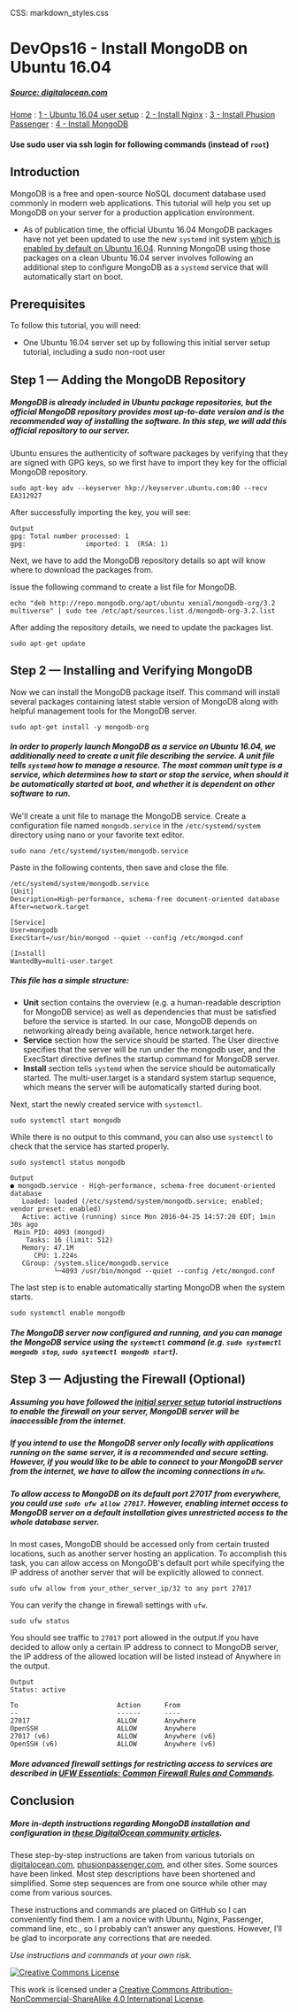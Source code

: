 CSS: markdown_styles.css

# DevOps16 - Install MongoDB on Ubuntu 16.04

##### [Source: digitalocean.com](https://www.digitalocean.com/community/tutorials/how-to-install-mongodb-on-ubuntu-16-04)

[Home](../index.html)
: [1 - Ubuntu 16.04 user setup](devops16_1_ubuntu16_setup.html)
: [2 - Install Nginx](devops16_2_install_nginx.html)
: [3 - Install Phusion Passenger](devops16_3_install_phusionpassenger.html)
: [4 - Install MongoDB](devops16_4_install_mongodb.html)

#### Use sudo user via ssh login for following commands (instead of `root`)


## Introduction

MongoDB is a free and open-source NoSQL document database used commonly in modern web applications. This tutorial will help you set up MongoDB on your server for a production application environment.

* As of publication time, the official Ubuntu 16.04 MongoDB packages have not yet been updated to use the new `systemd` init system [which is enabled by default on Ubuntu 16.04](https://www.digitalocean.com/community/tutorials/what-s-new-in-ubuntu-16-04#the-systemd-init-system). Running MongoDB using those packages on a clean Ubuntu 16.04 server involves following an additional step to configure MongoDB as a `systemd` service that will automatically start on boot.

## Prerequisites

To follow this tutorial, you will need:

* One Ubuntu 16.04 server set up by following this initial server setup tutorial, including a sudo non-root user


## Step 1 — Adding the MongoDB Repository

##### MongoDB is already included in Ubuntu package repositories, but the official MongoDB repository provides most up-to-date version and is the recommended way of installing the software. In this step, we will add this official repository to our server.

Ubuntu ensures the authenticity of software packages by verifying that they are signed with GPG keys, so we first have to import they key for the official MongoDB repository.

```
sudo apt-key adv --keyserver hkp://keyserver.ubuntu.com:80 --recv EA312927
```

After successfully importing the key, you will see:

```
Output
gpg: Total number processed: 1
gpg:               imported: 1  (RSA: 1)
```

Next, we have to add the MongoDB repository details so apt will know where to download the packages from.

Issue the following command to create a list file for MongoDB.

```
echo "deb http://repo.mongodb.org/apt/ubuntu xenial/mongodb-org/3.2 multiverse" | sudo tee /etc/apt/sources.list.d/mongodb-org-3.2.list
```

After adding the repository details, we need to update the packages list.

```
sudo apt-get update
```

## Step 2 — Installing and Verifying MongoDB

Now we can install the MongoDB package itself. This command will install several packages containing latest stable version of MongoDB along with helpful management tools for the MongoDB server.

```
sudo apt-get install -y mongodb-org
```

##### In order to properly launch MongoDB as a service on Ubuntu 16.04, we additionally need to create a unit file describing the service. A _unit file_ tells `systemd` how to manage a resource. The most common unit type is a service, which determines how to start or stop the service, when should it be automatically started at boot, and whether it is dependent on other software to run.

We'll create a unit file to manage the MongoDB service.
Create a configuration file named `mongodb.service` in the `/etc/systemd/system` directory using nano or your favorite text editor.

```
sudo nano /etc/systemd/system/mongodb.service
```

Paste in the following contents, then save and close the file.

```
/etc/systemd/system/mongodb.service
[Unit]
Description=High-performance, schema-free document-oriented database
After=network.target

[Service]
User=mongodb
ExecStart=/usr/bin/mongod --quiet --config /etc/mongod.conf

[Install]
WantedBy=multi-user.target
```

##### This file has a simple structure:

* __Unit__ section contains the overview (e.g. a human-readable description for MongoDB service) as well as dependencies that must be satisfied before the service is started. In our case, MongoDB depends on networking already being available, hence network.target here.
* __Service__ section how the service should be started. The User directive specifies that the server will be run under the mongodb user, and the ExecStart directive defines the startup command for MongoDB server.
* __Install__ section tells `systemd` when the service should be automatically started. The multi-user.target is a standard system startup sequence, which means the server will be automatically started during boot.

Next, start the newly created service with `systemctl`.

```
sudo systemctl start mongodb
```

While there is no output to this command, you can also use `systemctl` to check that the service has started properly.

```
sudo systemctl status mongodb
```

```
Output
● mongodb.service - High-performance, schema-free document-oriented database
   Loaded: loaded (/etc/systemd/system/mongodb.service; enabled; vendor preset: enabled)
   Active: active (running) since Mon 2016-04-25 14:57:20 EDT; 1min 30s ago
 Main PID: 4093 (mongod)
    Tasks: 16 (limit: 512)
   Memory: 47.1M
      CPU: 1.224s
   CGroup: /system.slice/mongodb.service
           └─4093 /usr/bin/mongod --quiet --config /etc/mongod.conf
```

The last step is to enable automatically starting MongoDB when the system starts.

```
sudo systemctl enable mongodb
```

##### The MongoDB server now configured and running, and you can manage the MongoDB service using the ```systemctl``` command (e.g. ```sudo systemctl mongodb stop```, ```sudo systemctl mongodb start```).


## Step 3 — Adjusting the Firewall (Optional)

##### Assuming you have followed the [initial server setup](https://www.digitalocean.com/community/tutorials/initial-server-setup-with-ubuntu-16-04) tutorial instructions to enable the firewall on your server, MongoDB server will be inaccessible from the internet.

##### If you intend to use the MongoDB server only locally with applications running on the same server, it is a recommended and secure setting. However, if you would like to be able to connect to your MongoDB server from the internet, we have to allow the incoming connections in `ufw`.

##### To allow access to MongoDB on its default port 27017 from everywhere, you could use ```sudo ufw allow 27017```. However, enabling internet access to MongoDB server on a default installation gives unrestricted access to the whole database server.

In most cases, MongoDB should be accessed only from certain trusted locations, such as another server hosting an application. To accomplish this task, you can allow access on MongoDB's default port while specifying the IP address of another server that will be explicitly allowed to connect.

```
sudo ufw allow from your_other_server_ip/32 to any port 27017
```

You can verify the change in firewall settings with `ufw`.

```
sudo ufw status
```

You should see traffic to `27017` port allowed in the output.If you have decided to allow only a certain IP address to connect to MongoDB server, the IP address of the allowed location will be listed instead of Anywhere in the output.

```
Output
Status: active

To                         Action      From
--                         ------      ----
27017                      ALLOW       Anywhere
OpenSSH                    ALLOW       Anywhere
27017 (v6)                 ALLOW       Anywhere (v6)
OpenSSH (v6)               ALLOW       Anywhere (v6)
```

##### More advanced firewall settings for restricting access to services are described in [UFW Essentials: Common Firewall Rules and Commands](https://www.digitalocean.com/community/tutorials/ufw-essentials-common-firewall-rules-and-commands).


## Conclusion

##### More in-depth instructions regarding MongoDB installation and configuration in [these DigitalOcean community articles](https://www.digitalocean.com/community/search?q=mongodb).






<div class='footnotes'>
<p>These step-by-step instructions are taken from various tutorials on <a href="https://digitalocean.com">digitalocean.com</a>, <a href="https://www.phusionpassenger.com">phusionpassenger.com</a>, and other sites. Some sources have been linked. Most step descriptions have been shortened and simplified. Some step sequences are from one source while other may come from various sources.</p>
<p>These instructions and commands are placed on GitHub so I can conveniently find them. I am a novice with Ubuntu, Nginx, Passenger, command line, etc., so I probably can&#8217;t answer any questions. However, I&#8217;ll be glad to incorporate any corrections that are needed.</p>
<p><em>Use instructions and commands at your own risk.</em></p>

<div class='creative-commons'>
  <a class="creative-commons-image" href="https://creativecommons.org/licenses/by-nc-sa/4.0/">
	<img rel="license" alt="Creative Commons License" src="creativecommons.png"></a>
    <p>
		This work is licensed under a <a rel="license" href="https://creativecommons.org/licenses/by-nc-sa/4.0/">Creative Commons Attribution-NonCommercial-ShareAlike 4.0 International License</a>.
		</p>
</div>
</div>
